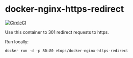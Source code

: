 docker-nginx-https-redirect
==================
[![CircleCI](https://circleci.com/gh/etops/docker-nginx-https-redirect.svg?style=svg)](https://circleci.com/gh/etops/docker-nginx-https-redirect)

Use this container to 301 redirect requests to https.

Run locally:
```
docker run -d -p 80:80 etops/docker-nginx-https-redirect
```